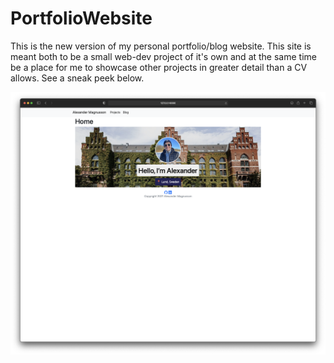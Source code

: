 # PortfolioWebsite
This is the new version of my personal portfolio/blog website. This site is meant both to be a small web-dev project of it's own and at the same time be a place for me to showcase other projects in greater detail than a CV allows. See a sneak peek below.

![alt text](https://github.com/Alexandoooor/PortfolioWebsite/blob/6749630c1a07b51e0ece36814570893c53ec6411/personal_portfolio/projects/static/img/webpage.png?raw=true)
